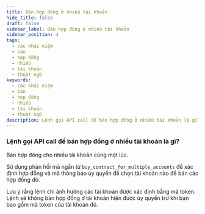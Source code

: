 ```yaml
---
title: Bán hợp đồng ở nhiều tài khoản
hide_title: false
draft: false
sidebar_label: Bán hợp đồng ở nhiều tài khoản
sidebar_position: 4
tags:
  - các khái niệm
  - bán
  - hợp đồng
  - nhiều
  - tài khoản
  - thuật ngữ
keywords:
  - các khái niệm
  - bán
  - hợp đồng
  - nhiều
  - tài khoản
  - thuật ngữ
description: Lệnh gọi API call để bán hợp đồng ở nhiều tài khoản là gì?
---
```


### Lệnh gọi API call để bán hợp đồng ở nhiều tài khoản là gì?

Bán hợp đồng cho nhiều tài khoản cùng một lúc.

Sử dụng phản hồi mã ngắn từ `buy_contract_for_multiple_accounts` để xác định hợp đồng và mã thông báo ủy quyền để chọn tài khoản nào để bán các hợp đồng đó.

Lưu ý rằng lệnh chỉ ảnh hưởng các tài khoản được xác định bằng mã token. Lệnh sẽ không bán hợp đồng ở tài khoản hiện được ủy quyền trừ khi bạn bao gồm mã token của tài khoản đó.
